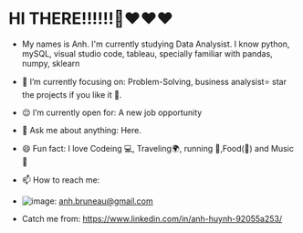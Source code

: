# HI THERE!!!!!!👋❤️❤️❤️
- My names is Anh. I'm currently studying Data Analysist. I know python, mySQL, visual studio code, tableau, specially familiar with pandas, numpy, sklearn

- 🎯 I’m currently focusing on: Problem-Solving, business analysist⭐️ star the projects if you like it 🤩.
- 😌 I’m currently open for: A new job opportunity
- 💬 Ask me about anything: Here.
- 😄 Fun fact: I love Codeing 💻, Traveling🌍, running :runner:,Food(:stew:) and Music 🎵
- 📫 How to reach me:
- ![image](https://user-images.githubusercontent.com/114925589/198409392-7d304fc3-7dde-46d7-97d5-e0094a910315.png): anh.bruneau@gmail.com
- Catch me from: https://www.linkedin.com/in/anh-huynh-92055a253/
